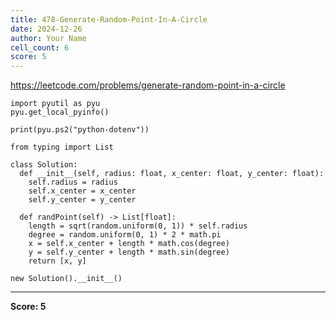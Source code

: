 ```yaml
---
title: 478-Generate-Random-Point-In-A-Circle
date: 2024-12-26
author: Your Name
cell_count: 6
score: 5
---
```


https://leetcode.com/problems/generate-random-point-in-a-circle


```
import pyutil as pyu
pyu.get_local_pyinfo()
```


```
print(pyu.ps2("python-dotenv"))
```


```
from typing import List
```


```
class Solution:
  def __init__(self, radius: float, x_center: float, y_center: float):
    self.radius = radius
    self.x_center = x_center
    self.y_center = y_center

  def randPoint(self) -> List[float]:
    length = sqrt(random.uniform(0, 1)) * self.radius
    degree = random.uniform(0, 1) * 2 * math.pi
    x = self.x_center + length * math.cos(degree)
    y = self.y_center + length * math.sin(degree)
    return [x, y]
```


```
new Solution().__init__()
```


---
**Score: 5**